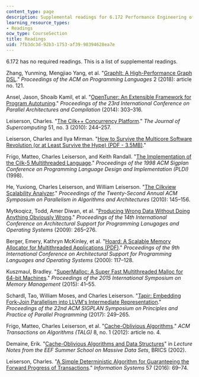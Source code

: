 ```yaml
---
content_type: page
description: Supplemental readings for 6.172 Performance Engineering of Software Systems.
learning_resource_types:
- Readings
ocw_type: CourseSection
title: Readings
uid: 7fb3dc3d-92b3-1753-af39-98394628ea7e
---
```


6.172 has no required readings. This is a list of supplemental readings. 

Zhang, Yunming, Mengjiao Yang, et al. "[GraphIt: A High-Performance Graph DSL](https://dl.acm.org/citation.cfm?id=3276491)." _Proceedings of the ACM on Programming Languages_ 2 (2018): article no. 121. 

Ansel, Jason, Shoaib Kamil, et al. "[OpenTuner: An Extensible Framework for Program Autotuning](https://dl.acm.org/citation.cfm?id=2628092)." _Proceedings of the 23rd International Conference on Parallel Architectures and Compilation_ (2014): 303–316. 

Leiserson, Charles. "[The Cilk++ Concurrency Platform](https://doi.org/10.1007/s11227-010-0405-3)." _The Journal of Supercomputing_ 51, no. 3 (2010): 244–257. 

Leiserson, Charles and Ilya Mirman. "[How to Survive the Multicore Software Revolution (or at Least Survive the Hype) (PDF - 3.5MB)](https://software.intel.com/sites/default/files/m/d/4/1/d/8/How_to_Survive_the_Multicore_Software_Revolution-1.pdf)." 

Frigo, Matteo, Charles Leiserson, and Keith Randall. "[The Implementation of the Cilk-5 Multithreaded Language](http://citeseerx.ist.psu.edu/viewdoc/summary?doi=10.1.1.52.2013)." _Proceedings of the 1998 ACM Sigplan Conference on Programming Language Design and Implementation (PLDI)_ (1998). 

He, Yuxiong, Charles Leiserson, and William Leiserson. "[The Cilkview Scalability Analyzer](https://dl.acm.org/citation.cfm?id=1810509)." _Proceedings of the Twenty-Second Annual ACM Symposium on Parallelism in Algorithms and Architectures_ (2010): 145–156. 

Mytkoqicz, Todd, Amer Diwan, et al. "[Producing Wrong Data Without Doing Anything Obviously Wrong](http://citeseerx.ist.psu.edu/viewdoc/summary;jsessionid=89208EC49C15A8D94A16CDD682C319FE?doi=10.1.1.163.8395)." _Proceedings of the 14th International Conference on Architectural Support for Programming Lanugages and Operating Systems_ (2009): 265–276. 

Berger, Emery, Kathryn McKinley, et al. "[Hoard: A Scalable Memory Allocator for Multithreaded Applications (PDF)](http://www.cs.utexas.edu/users/mckinley/papers/asplos-2000.pdf)." _Proceedings of the 9th International Conference on Architectural Support for Programming Languages and Operating Systems_ (2000): 117–128.

Kuszmaul, Bradley. "[SuperMalloc: A Super Fast Multithreaded Malloc for 64-bit Machines](https://dl.acm.org/citation.cfm?id=2754178)." _Proceedings of the 2015 International Symposium on Memory Management_ (2015): 41–55. 

Schardl, Tao, William Moses, and Charles Leiserson. "[Tapir: Embedding Fork-Join Parallelism into LLVM's Intermediate Representation](https://dl.acm.org/citation.cfm?id=3018758)." _Proceedings of the 22nd ACM SIGPLAN Symposium on Principles and Practice of Parallel Programming_ (2017): 249–265.

Frigo, Matteo, Charles Leiserson, et al. "[Cache-Oblivious Algorithms](https://dl.acm.org/citation.cfm?id=2071383)." _ACM Transactions on Algorithms (TALG)_ 8, no. 1 (2012): article no. 4. 

Demaine, Erik. "[Cache-Oblivious Algorithms and Data Structures](https://erikdemaine.org/papers/BRICS2002/)" in _Lecture Notes from the EEF Summer School on Massive Data Sets_, BRICS (2002).  

Leiserson, Charles. "[A Simple Deterministic Algorithm for Guaranteeing the Forward Progress of Transactions](https://dspace.mit.edu/handle/1721.1/114871)." _Information Systems_ 57 (2016): 69–74.